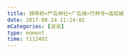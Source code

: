 ```yaml
---
title: 锦带桥➡️严岛神社➡️广岛城➡️竹林寺➡️高知城
date: 2017-08-24 11:24:02
mCategories: [说说]
type: moment
time: t112402
---
```


<div id="pics-20170824112402"></div>

<script src="/lib/moment/pics.js"></script>
<script>
var data = [
    {"link": "2017-08-24_000002.jpeg", "type": "shuoshuo"},
    {"link": "2017-08-24_000004.jpeg", "type": "shuoshuo"},
    {"link": "2017-08-24_000005.jpeg", "type": "shuoshuo"},
    {"link": "2017-08-24_000006.jpeg", "type": "shuoshuo"},
    {"link": "2017-08-24_000007.jpeg", "type": "shuoshuo"},
    {"link": "2017-08-24_000008.jpeg", "type": "shuoshuo"},
    {"link": "2017-08-24_000009.jpeg", "type": "shuoshuo"},
    {"link": "2017-08-24_000010.jpeg", "type": "shuoshuo"},
    {"link": "2017-08-24_000011.jpeg", "type": "shuoshuo"}
];
picsRender(data, "pics-20170824112402");
</script>
